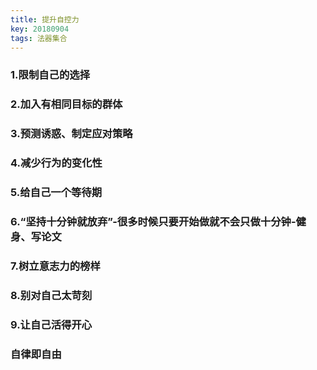 ```yaml
---
title: 提升自控力
key: 20180904
tags: 法器集合
---
```


### 1.限制自己的选择
### 2.加入有相同目标的群体
### 3.预测诱惑、制定应对策略
### 4.减少行为的变化性
### 5.给自己一个等待期
### 6.“坚持十分钟就放弃”-很多时候只要开始做就不会只做十分钟-健身、写论文
### 7.树立意志力的榜样
### 8.别对自己太苛刻
### 9.让自己活得开心
### 自律即自由
